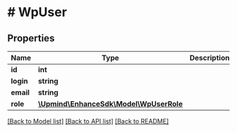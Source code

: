 # # WpUser

## Properties

Name | Type | Description | Notes
------------ | ------------- | ------------- | -------------
**id** | **int** |  |
**login** | **string** |  |
**email** | **string** |  |
**role** | [**\Upmind\EnhanceSdk\Model\WpUserRole**](WpUserRole.md) |  |

[[Back to Model list]](../../README.md#models) [[Back to API list]](../../README.md#endpoints) [[Back to README]](../../README.md)
